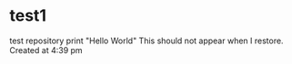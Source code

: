 # test1
test repository
print "Hello World"
This should not appear when I restore. Created at 4:39 pm
